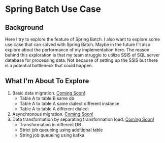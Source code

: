 # Spring Batch Use Case

## Background
Here I try to explore the feature of Spring Batch. I also want to explore some use case that can solved with Spring Batch.
Maybe in the future I'll also explore about the performance of my implementation here. The reason behind this exploration is
that my team struggle to utilize SSIS of SQL server database for processing data. Not because of setting up the SSIS but there is a
potential bottleneck that could happen.

## What I'm About To Explore
1. Basic data migration. [Coming Soon!]()
   - Table A to table B same db
   - Table A to table A same dialect different instance
   - Table A to table A different dialect
2. Asynchronous migration. [Coming Soon!]()
3. Data transformation by separating transformation load. [Coming Soon!]()
   - Transformation in different DB
   - Strict job queueing using additional table
   - String job queueing using kafka
